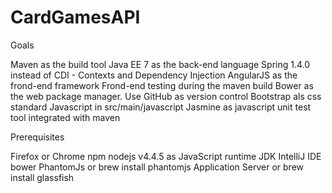 # CardGamesAPI

Goals

Maven as the build tool
Java EE 7 as the back-end language
Spring 1.4.0 instead of CDI - Contexts and Dependency Injection
AngularJS as the frond-end framework
Frond-end testing during the maven build
Bower as the web package manager.
Use GitHub as version control
Bootstrap als css standard
Javascript in src/main/javascript
Jasmine as javascript unit test tool integrated with maven

Prerequisites

Firefox or Chrome
npm
nodejs v4.4.5 as JavaScript runtime
JDK
IntelliJ IDE
bower
PhantomJs or brew install phantomjs
Application Server or brew install glassfish
